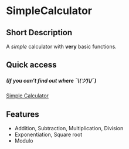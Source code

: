 # SimpleCalculator

## Short Description

A _simple_ calculator with **very** basic functions.

## Quick access

##### (If you can't find out where ¯\\_(ツ)\\_/¯)

[Simple Calculator](https://bill-gd.github.io/SimpleCalculator.github.io/)

## Features

- Addition, Subtraction, Multiplication, Division
- Exponentiation, Square root
- Modulo
